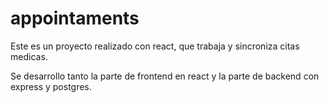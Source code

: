 # appointaments
Este es un proyecto realizado con react, que trabaja y sincroniza citas medicas.

Se desarrollo tanto la parte de frontend en react y la parte de backend con express y postgres.
